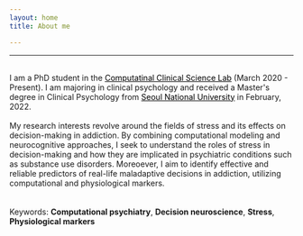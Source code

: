 ```yaml
---
layout: home 
title: About me

---
```

---
<br>I am a PhD student in the <a href="https://ccs-lab.github.io/" style="color: black">Computatinal Clinical Science Lab</a> (March 2020 - Present). I am majoring in clinical psychology and received a Master's degree in Clinical Psychology from <a href="https://en.snu.ac.kr/index.html" style="color: black"> Seoul National University</a> in February, 2022.    
<br>
My research interests revolve around the fields of stress and its effects on decision-making in addiction. By combining computational modeling and neurocognitive approaches, I seek to understand the roles of stress in decision-making and how they are implicated in psychiatric conditions such as substance use disorders. Moreoever, I aim to identify effective and reliable predictors of real-life maladaptive decisions in addiction, utilizing computational and physiological markers.    
<br>
<br>
Keywords: **Computational psychiatry**, **Decision neuroscience**, **Stress**, **Physiological markers**  


<!--
<a href="http://ipa-reader.xyz/?text=d%CD%A1%CA%92%CA%B0%CA%8C%CC%9D%C5%8B%20hj%CA%8C%CC%9D%CC%86n&voice=Ivy" class="btn btn--primary">How to read my name</a> ...or call me **JH**! 
--> 
